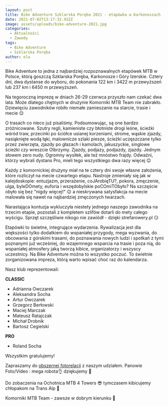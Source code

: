 ```yaml
---
layout: post
title: Bike Adventure Szklarska Poręba 2021 - etapówka w Karkonoszach
date: 2021-07-02T13:17:32.932Z
image: assets/uploads/bike-adventure-2021.jpg
categories:
  - Aktualności
  - Zawody
tags:
  - Bike Adventure
  - Szklarska Poręba
author: ola
---
```

Bike Adventure to jedna z najbardziej rozpoznawalnych etapówek MTB w Polsce, którą goszczą Szklarska Poręba, Karkonosze i Góry Izerskie. Cztery dni, dwa dystanse do wyboru, do pokonania 122 km i 3422 m przewyższeń lub 237 km i 6450 m przewyższeń.
<!--more-->

Na tegoroczną imprezę w dniach 26-29 czerwca przyszło nam czekać dwa lata. Może dlatego chętnych w drużynie Komorniki MTB Team nie zabrakło. Dziewięciu zawodników robiło niemałe zamieszanie na starcie, trasie i mecie 😉

O trasach co nieco już pisaliśmy. Podsumowując, są one bardzo zróżnicowane. Szutry regli, kamieniste czy błotniste drogi leśne, ścieżki wśród traw, przecinki po ściółce usianej korzeniami, strome, wąskie zjazdy, nasiąknięte wodą łąki, malownicze szlaki piesze, ścieżki uczęszczane tylko przez zwierzęta, zjazdy po głazach i kamolach, jakuszyckie, singlowe ścieżki czy wreszcie Olbrzymy. Zjazdy, podjazy, podjazdy, zjazdy. Jednym słowem zero nudy. Ogromny wysiłek, ale też mnóstwo frajdy. Odważni, którzy wybrali dystans Pro, mieli tego wszystkiego dwa razy więcej 😉

Każdy z komornickiej drużyny miał na te cztery dni swoje własne założenia, które rozliczył na mecie czwartego etapu. Nastroje zmieniały się jak w kalejdoskopie: entuzjazm, przerażenie, coJArobięTU?, pokora, zmęczenie, ulga, byleDOmety, euforia i wszędobylskie poCOmiTObyło? Na szczęście obyło się bez "nigdy więcej!" 😉 a nieskrywana satysfakcja na mecie malowała się nawet na najbardziej zmęczonych twarzach.

Narastająca kontuzja wykluczyła niestety jednego naszego zawodnika na trzecim etapie, pozostali z kompletem szlifów dotarli do mety całego wyścigu. Sprzęt szczęśliwie nikogo nie zawiódł - dzięki strefarowery.pl 😏

Etapówki to świetne, integrujące wydarzenia. Rywalizacja jest dla większości tylko dodatkiem do wspaniałej przygody, mega wyzwania, do obcowania z górskimi trasami, do poznawania nowych ludzi i spotkań z tymi poznanymi już wcześniej, do wzajemnego wsparcia na trasie i poza nią, do wspaniałej atmosfery jaką tworzą kibice, organizatorzy i wszyscy uczestnicy. Na Bike Adventure można to wszystko poczuć. To świetnie zorganizowana impreza, którą warto wpisać choć raz do kalendarza.

Nasz klub reprezentowali:

**CLASSIC**

* Adrianna Owczarek
* Aleksandra Socha
* Artur Owczarek
* Grzegorz Berłowski
* Maciej Marczak
* Mateusz Ratajczak
* Michał Drobnik
* Bartosz Cegielski

**PRO**

* Roland Socha

Wszystkim gratulujemy!

Zapraszamy do [obszernej fotorelacji](https://www.facebook.com/Komorniki.MTB/posts/2933457460305230) z naszym udziałem. Panowie Foto/Video : mega robota👌 dziękujemy 🙂

Do zobaczenia na Ochotnica MTB 4 Towers 😎 tymczasem kibicujemy chłopakom na Trans Alp 💪

Komorniki MTB Team - zawsze w dobrym kierunku 🙂